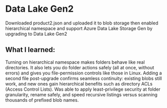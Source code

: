 # Data Lake Gen2

Downloaded product2.json and uploaded it to blob storage then enabled hierarchical namespace and support Azure Data Lake Storage Gen by upgrading to Data Lake Gen2

## What I learned:
Turning on hierarchical namespace makes folders behave like real directories. It also lets you do folder actions safely (all at once, without errors) and gives you file-permission controls like those in Linux. Adding a second file post-upgrade confirms seamless continuity: existing blobs still work, and new ones gain hierarchical benefits such as directory ACLs (Access Control Lists). Was able to apply least-privilege security at folder granularity, rename safely, and speed recursive listings versus scanning thousands of prefixed blob names.


